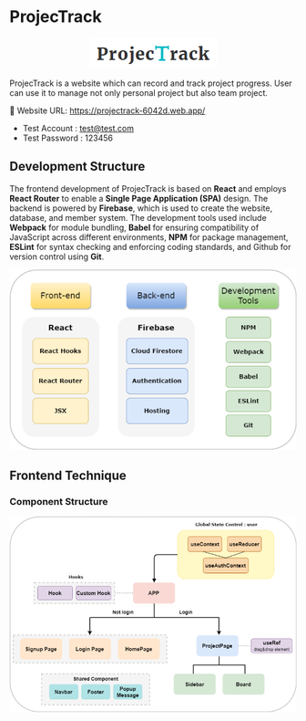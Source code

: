 # ProjecTrack

<p align="center">
<img src="src/images/web_logo.png" />
</p>

ProjecTrack is a website which can record and track project progress. User can use it to manage not only personal project but also team project.

:link: Website URL: https://projectrack-6042d.web.app/

- Test Account : test@test.com
- Test Password : 123456

## Development Structure

The frontend development of ProjecTrack is based on **React** and employs **React Router** to enable a **Single Page Application (SPA)** design. The backend is powered by **Firebase**, which is used to create the website, database, and member system. The development tools used include **Webpack** for module bundling, **Babel** for ensuring compatibility of JavaScript across different environments, **NPM** for package management, **ESLint** for syntax checking and enforcing coding standards, and Github for version control using **Git**.

<p align="center">
<img src="src/images/skill-structure.png" />
</p>

## Frontend Technique

### Component Structure

<p align="center">
<img src="src/images/structure.png" />
</p>
